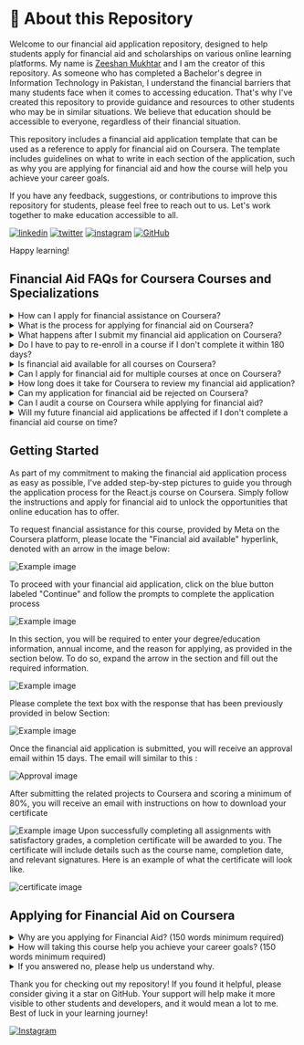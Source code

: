 # 🚀 About this Repository

<p>Welcome to our financial aid application repository, designed to help students apply for financial aid and scholarships on various online learning platforms. My name is <a href="https://www.linkedin.com/in/zeeshanmukhtar1/">Zeeshan Mukhtar</a> and I am the creator of this repository. As someone who has completed a Bachelor's degree in Information Technology in Pakistan, I understand the financial barriers that many students face when it comes to accessing education. That's why I've created this repository to provide guidance and resources to other students who may be in similar situations. We believe that education should be accessible to everyone, regardless of their financial situation.</p>

<p>This repository includes a financial aid application template that can be used as a reference to apply for financial aid on Coursera. The template includes guidelines on what to write in each section of the application, such as why you are applying for financial aid and how the course will help you achieve your career goals.</p>

<p>If you have any feedback, suggestions, or contributions to improve this repository for students, please feel free to reach out to us. Let's work together to make education accessible to all.</p>

[![linkedin](https://img.shields.io/badge/linkedin-0A66C2?style=for-the-badge&logo=linkedin&logoColor=white)](https://www.linkedin.com/in/zeeshanmukhtar1/)
[![twitter](https://img.shields.io/badge/twitter-1DA1F2?style=for-the-badge&logo=twitter&logoColor=white)](https://twitter.com/ZeshanMukhtar01)
[![instagram](https://img.shields.io/badge/instagram-E4405F?style=for-the-badge&logo=instagram&logoColor=white)](https://www.instagram.com/zeshanmukhtar01/)
[![GitHub](https://img.shields.io/badge/GitHub-100000?style=for-the-badge&logo=github&logoColor=white)](https://github.com/ZeeshanMukhtar1)

Happy learning!

## Financial Aid FAQs for Coursera Courses and Specializations

<details> <summary>How can I apply for financial assistance on Coursera?</summary> <p>To apply for financial assistance on Coursera, you need to first create a Coursera account and enroll in the course or specialization you're interested in. Once enrolled, you will find a "Financial Aid" link on the course page. Click the link and follow the instructions to submit your application.</p> </details>

<details> <summary>What is the process for applying for financial aid on Coursera?</summary> <p>The process for applying for financial aid on Coursera typically involves filling out an application form and providing supporting documents. The application form will ask you to provide information about your financial situation and why you need financial aid. You may also be asked to write a personal statement explaining how the course or specialization will help you achieve your goals.</p> </details>

<details> <summary>What happens after I submit my financial aid application on Coursera?</summary> <p>After you submit your financial aid application on Coursera, it will be reviewed by the financial aid team. If your application is approved, you will receive an email with instructions on how to enroll in the course or specialization. If your application is denied, you will also receive an email with the option to appeal the decision.</p> </details>

<details> <summary>Do I have to pay to re-enroll in a course if I don't complete it within 180 days?</summary> <p>Yes, if you don't complete the course and earn your certificate within 180 days, you will need to pay to re-enroll in the course on Coursera.</p> </details>

<details> <summary>Is financial aid available for all courses on Coursera?</summary> <p>No, financial aid is only available for select courses and specializations on Coursera. To check if a course offers financial aid, look for the "Financial Aid" link on the course page.</p> </details>

<details> <summary>Can I apply for financial aid for multiple courses at once on Coursera?</summary> <p>Yes, you can apply for financial aid for multiple courses at once on Coursera.</p> </details>

<details> <summary>How long does it take for Coursera to review my financial aid application?</summary> <p>Coursera typically takes around 15 days to review your financial aid application.</p> </details>

<details> <summary>Can my application for financial aid be rejected on Coursera?</summary> <p>Yes, your application for financial aid on Coursera can be rejected. If this happens, you will receive an email explaining the reason for the rejection and how to appeal the decision.</p> </details>

<details> <summary>Can I audit a course on Coursera while applying for financial aid?</summary> <p>Yes, you can audit a course on Coursera while applying for financial aid.</p> </details>

<details> <summary>Will my future financial aid applications be affected if I don't complete a financial aid course on time?</summary> <p>No, your future financial aid applications won't be affected if you don't complete a financial aid course on time. You can still apply for financial aid for other courses on Coursera.</p> </details>

## Getting Started

<p>As part of my commitment to making the financial aid application process as easy as possible, I've added step-by-step pictures to guide you through the application process for the React.js course on Coursera. Simply follow the instructions and apply for financial aid to unlock the opportunities that online education has to offer.</p>
<p>

To request financial assistance for this course, provided by Meta on the Coursera platform, please locate the "Financial aid available" hyperlink, denoted with an arrow in the image below: </p>

![Example image](./Asset/Step__1.png 'Click On LinK')

<p>

To proceed with your financial aid application, click on the blue button labeled "Continue" and follow the prompts to complete the application process

 </p>

![Example image](./Asset/Step__2.png 'Click On Continue Button')

<p>

In this section, you will be required to enter your degree/education information, annual income, and the reason for applying, as provided in the section below. To do so, expand the arrow in the section and fill out the required information. </p>

![Example image](./Asset/step__3.png 'An example image')

<p>

Please complete the text box with the response that has been previously provided in below Section: </p>

![Example image](./Asset/Step__4.png 'Fill this information')

<p>  
<p>

Once the financial aid application is submitted, you will receive an approval email within 15 days. The email will similar to this :

 </p>

![Approval image](./Asset/Approval.png 'Approval email')

<p>

After submitting the related projects to Coursera and scoring a minimum of 80%, you will receive an email with instructions on how to download your certificate

 </p>

![Example image](./Asset/JS%20Meta.png 'Completion Certificate')
Upon successfully completing all assignments with satisfactory grades, a completion certificate will be awarded to you. The certificate will include details such as the course name, completion date, and relevant signatures. Here is an example of what the certificate will look like.

 </p>

![certificate image](./Asset/Completion.png 'Completion Certificate')

## Applying for Financial Aid on Coursera

 <details>
    <summary>Why are you applying for Financial Aid? (150 words minimum required)</summary>
    <p>Hello, my name is [Your Name] and I am from [Your Country], a developing country. I am applying for Financial Aid for the course "[Course Name]" because I do not have a stable source of income and I cannot afford the full tuition at this time. Receiving Financial Aid for this course will allow me to gain valuable knowledge in [Write Your Career Field, e.g. Data Science], which is essential for my career growth and to make a positive impact in my community.</p>
     <p>I have been searching for a job for a long time to earn enough money to take this course, but unfortunately, I haven't found one yet. By receiving financial aid, I will be able to focus on my studies and improve my chances of finding a job in my desired field. Additionally, taking this course will enable me to take up a paid internship and pursue other courses in the same field.</p>
      <p>Investing in my education and career is crucial to me, but I am currently unable to do so due to my financial situation. I am hopeful that receiving financial aid for this course will help me advance my career and provide me with the necessary skills to succeed in my field.</p>
</details>

<details>
    <summary>How will taking this course help you achieve your career goals? (150 words minimum required)</summary>
    <p>I have a keen interest in [Write Your Career Field, e.g. Data Science] and a solid background in [Write Your Related Background, e.g. Mathematics and Statistics]. By taking this course, I will gain essential skills in [Write the Main Skills You Will Learn, e.g. Machine Learning Algorithms], which are highly sought-after in my field.</p>
     <p>The knowledge and skills gained from this course will help me take up challenging projects and solve real-world problems in my community. I plan on gaining additional skills by taking related courses and attending professional associations. I have also noticed that there are several internship and job opportunities in this field, and I am eager to take advantage of them</p>
      <p>I strongly believe that taking this course will help me achieve my career goals and contribute to the development of my community. It will provide me with the necessary skills and knowledge to succeed in my desired field and make a positive impact in my society.

</p>
</details>

<details>
    <summary>If you answered no, please help us understand why.</summary>
    <p>I believe that education should be accessible to everyone, regardless of their financial situation. However, in many developing countries, the average rate of income is low, and people struggle to meet their basic needs, such as food, shelter, and healthcare. Therefore, paying for educational courses is often not feasible.</p>
     <p>I think it is essential to have free courses and educational resources available to those who cannot afford to pay for them. It would provide them with the opportunity to learn new skills, improve their lives, and contribute to the development of their communities. Access to education is a fundamental right, and we need to ensure that everyone has access to it, irrespective of their financial situation.</p>
</details>

<p>
  Thank you for checking out my repository! If you found it helpful, please consider giving it a star on GitHub. Your support will help make it more visible to other students and developers, and it would mean a lot to me. Best of luck in your learning journey!
</p>

<a href="https://www.instagram.com/zeshanmukhtar01/">
<img src="https://img.shields.io/badge/Follow%20me-%40zeshanmukhtar01-%23bc2a8d?style=for-the-badge&logo=instagram" alt="Instagram">
</a>
